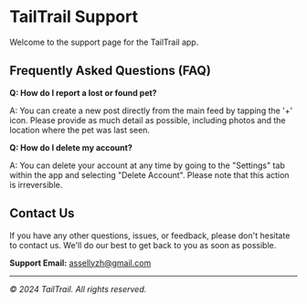 # TailTrail Support

Welcome to the support page for the TailTrail app.

## Frequently Asked Questions (FAQ)

**Q: How do I report a lost or found pet?**

A: You can create a new post directly from the main feed by tapping the '+' icon. Please provide as much detail as possible, including photos and the location where the pet was last seen.

**Q: How do I delete my account?**

A: You can delete your account at any time by going to the "Settings" tab within the app and selecting "Delete Account". Please note that this action is irreversible.

## Contact Us

If you have any other questions, issues, or feedback, please don't hesitate to contact us. We'll do our best to get back to you as soon as possible.

**Support Email:** [assellyzh@gmail.com](mailto:assellyzh@gmail.com)

---
*© 2024 TailTrail. All rights reserved.* 